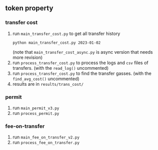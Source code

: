 

## token property 

### transfer cost

1. run `main_transfer_cost.py` to get all transfer history
    ```commandline
    python main_transfer_cost.py 2023-01-02
    ```
   (note that `main_transfer_cost_async.py` is async version that needs more revision)
2. run `process_transfer_cost.py` to process the logs and `csv` files of transfers.
   (with the `read_log()` uncommented)
3. run `process_transfer_cost.py` to find the transfer gasses.
   (with the `find_avg_cost()` uncommented)
4. results are in `results/trans_cost/`

### permit

1. run `main_permit_v3.py`
2. run `process_permit.py`


### fee-on-transfer

1. run `main_fee_on_transfer_v2.py`
2. run `process_fee_on_transfer.py`

